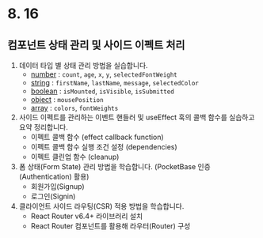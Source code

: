# 8. 16

## 컴포넌트 상태 관리 및 사이드 이펙트 처리

1. 데이터 타입 별 상태 관리 방법을 실습합니다.
    - <u>number</u> : `count`, `age`, `x`, `y`, `selectedFontWeight`
    - <u>string</u> : `firstName`, `lastName`, `message`, `selectedColor`
    - <u>boolean</u> : `isMounted`, `isVisible`, `isSubmitted`
    - <u>object</u> : `mousePosition`
    - <u>array</u> : `colors`, `fontWeights`
2. 사이드 이펙트를 관리하는 이벤트 핸들러 및 useEffect 훅의 콜백 함수를 실습하고 요약 정리합니다.
    - 이펙트 콜백 함수 (effect callback function)
    - 이펙트 콜백 함수 실행 조건 설정 (dependencies)
    - 이펙트 클린업 함수 (cleanup)
3. 폼 상태(Form State) 관리 방법을 학습합니다. (PocketBase 인증(Authentication) 활용)
    - 회원가입(Signup)
    - 로그인(Signin)
4. 클라이언트 사이드 라우팅(CSR) 적용 방법을 학습합니다.
    - React Router v6.4+ 라이브러리 설치
    - React Router 컴포넌트를 활용해 라우터(Router) 구성